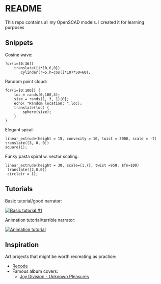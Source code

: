 # README

This repo contains all my OpenSCAD models. I created it for learning purposes

## Snippets

Cosine wave:

```
for(i=[0:36])
    translate([i*10,0,0])
       cylinder(r=5,h=cos(i*10)*50+60);
```

Random point cloud:

```
for(i=[0:100]) {
    loc = rands(0,100,3);
    size = rands(1, 3, 1)[0];
    echo( "Random location: ",loc);
    translate(loc) {
        sphere(size);
    }
}
```

Elegant spiral:

```
linear_extrude(height = 15, convexity = 10, twist = 3000, scale = -7)
translate([3, 0, 0])
square(1);
```

Funky pasta spiral w. vector scaling:

```
linear_extrude(height = 30, scale=[1,7], twist =950, $fn=100)
 translate([2,0,0])
 circle(r = 1);
```

## Tutorials

Basic tutorial/good narrator:

[![Basic tutorial #1](http://img.youtube.com/vi/eq5ObNeiAUw/0.jpg)](http://www.youtube.com/watch?v=eq5ObNeiAUw)

Animation tutorial/terrible narrator:

[![Animation tutorial](http://img.youtube.com/vi/yDHRaSAYLNw/0.jpg)](http://www.youtube.com/watch?v=yDHRaSAYLNw)

## Inspiration

Art projects that might be worth recreating as practice:

* [Recode](http://recodeproject.com/)
* Famous album covers:
    * [Joy Division - Unknown Pleasures](http://images.shirts.com/products/6097/14-14-33735/joy-division-t-shirt.jpg)
